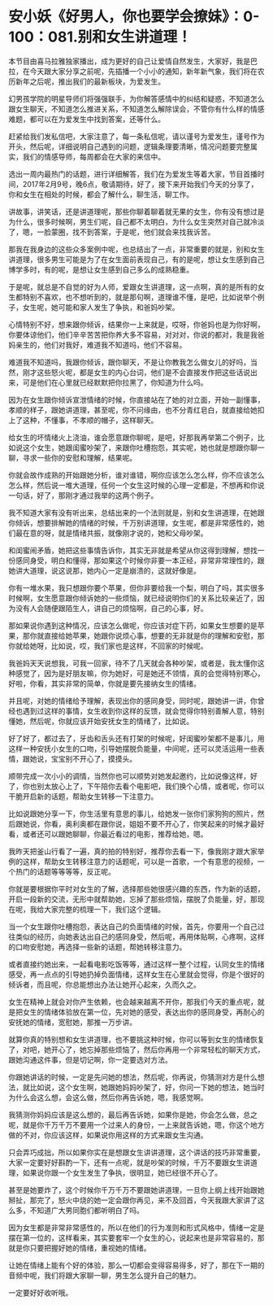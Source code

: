 # 安小妖《好男人，你也要学会撩妹》：0-100：081.别和女生讲道理！

本节目由喜马拉雅独家播出，成为更好的自己让爱情自然发生，大家好，我是巴拉，在今天跟大家分享之前呢，先插播一个小小的通知，新年新气象，我们将在农历新年之后呢，推出我们的最新板块，为爱发生。

幻男孩学院的明星导师们将强强联手，为你解答感情中的纠结和疑惑，不知道怎么跟女生聊天，不知道怎么推进关系，不知道怎么解除误会，不管你有什么样的情感难题，都可以在为爱发生中找到答案，还等什么。

赶紧给我们发私信吧，大家注意了，每一条私信呢，请以谨号为爱发生，谨号作为开头，然后呢，详细说明自己遇到的问题，逻辑条理要清晰，情况问题要完整属实，我们的情感导师，每周都会在大家的来信中。

选出一周内最热门的话题，进行详细解答，我们在为爱发生等着大家，节目首播时间，2017年2月9号，晚6点，敬请期待，好了，接下来开始我们今天的分享了，你和女生在相处的时候，都会了解什么，聊生活，聊工作。

讲故事，讲笑话，还是讲道理呢，那些你聊着聊着就无果的女生，你有没有想过是为什么，很多时候啊，男生们呢，自己都不太明白，为什么女生突然对自己就冷淡了，嗯，一脸蒙圈，找不到答案，于是呢，他们就会来找我诉苦。

那我在我身边的这些众多案例中呢，也总结出了一点，非常重要的就是，别和女生讲道理，很多男生可能是为了在女生面前表现自己，有的是呢，想让女生感到自己博学多时，有的呢，是想让女生感到自己多么的成熟稳重。

于是呢，就总是不自觉的好为人师，爱跟女生讲道理，这一点啊，真的是所有的女生都特别不喜欢，也不想听到的，就是那句啊，道理谁不懂，是吧，比如说举个例子，女生呢，她可能和家人发生了争执，和爸妈吵架。

心情特别不好，想来跟你倾诉，结果你一上来就是，哎呀，你爸妈也是为你好啊，你要体谅他们，他们辛辛苦苦把你养大多不容易，对对对，你说的都对，我是我爸妈亲生的，他们对我好，难道我不知道吗，他们不容易。

难道我不知道吗，我跟你倾诉，跟你聊天，不是让你教我怎么做女儿的好吗，当然，刚才这些怒火呢，都是女生的内心台词，他们是不会直接发作把这些话说出来，可是他们在心里就已经默默把你拉黑了，你知道为什么吗。

因为在女生跟你倾诉宣泄情绪的时候，你直接站在了她的对立面，开始一副懂事，孝顺的样子，跟她讲道理，甚至呢，你不问缘由，也不分青红皂白，就直接给她扣上了这种，不懂事，不孝顺的帽子，这样聊天。

给女生的坏情绪火上浇油，谁会愿意跟你聊呢，是吧，好那我再举第二个例子，比如说这个女生，她跟闺蜜吵架了，来跟你吐槽抱怨，其实呢，她也就是想跟你聊一聊，寻求一些你的安慰和理解，结果呢。

你就会故作成熟的开始跟她分析，谁对谁错，啊你应该怎么怎么样，你不应该怎么怎么样，然后说一堆大道理，任何一个女生这时候的心理一定都是，不想再和你说一句话，好了，那刚才通过我举的这两个例子。

我不知道大家有没有听出来，总结出来的一个法则就是，别和女生讲道理，在她跟你倾诉，想要排解她的情绪的时候，千万别讲道理，女生呢，都是非常感性的，她们最在意的呀，就是情绪共振，就像刚才说的，她和父母吵架。

和闺蜜闹矛盾，她把这些事情告诉你，其实无非就是希望从你这得到理解，想找一份感同身受，明白和懂得，那如果这个时候你非要一本正经，非常非常理性的，跟她讲大道理，说这说那，她内心一定是崩溃的，这就好像是。

你有一堆水果，我只想跟你要个苹果，但你非要给我一个梨，明白了吗，其实很多时候啊，女生愿意跟你倾诉她的一些烦恼，就已经说明你们的关系比较亲近了，因为没有人会随便跟陌生人，讲自己的烦恼啊，自己的心事，好。

那如果说你遇到这种情况，应该怎么做呢，你应该对症下药，如果女生想要的是苹果，那你就直接给她苹果，她跟你说烦心事，想要的无非就是你的理解和安慰，那你就给她呀，比如说，哎，我们家也是这样，不回家的时候呢。

我爸妈天天说想我，可我一回家，待不了几天就会各种吵架，或者是，我太懂你这种感觉了，因为是好朋友嘛，你为她好，可是她还不领情，真的会觉得特别寒心，好啦，你看，其实非常的简单，你就是要先接纳女生的情绪。

并且呢，对她的情绪给予理解，表现出你的感同身受，同时呢，跟她讲一讲，你曾经也遇到过这样的事情，女生收到你这样的反馈，就会觉得你特别善解人意，特别懂她，然后呢，你就应该开始安抚女生的情绪了，比如说。

好了好了，都过去了，牙齿和舌头还有打架的时候呢，好闺蜜吵架都不是事儿，用这样一种安抚小女生的口吻，引导她摆脱负能量，中间呢，还可以灵活运用一些表情，跟她说，宝宝别不开心了，摸摸头。

顺带完成一次小小的调情，当然你也可以顺势对她发起邀约，比如说像这样，好了，你也别太放心上了，下午陪你去看个电影吧，我们换个心情，或者呢，你可以干脆开启新的话题，帮助女生转移一下注意力。

比如说跟她分享一下，你生活里有意思的事儿，给她发一张你们家狗狗的照片，然后跟她说，你看，奥利奥都在跟你说，姐姐不要不开心了，你笑起来的时候才最好看，或者还可以跟她聊聊，你最近看过的电影，推荐给她，嗯。

我昨天把釜山行看了一遍，真的拍的特别好，推荐你去看一下，像我刚才跟大家举例的这样，帮助女生转移注意力的话题呢，可以是一首歌，一个有意思的视频，一个热门的话题等等等等，反正呢。

你就是要根据你平时对女生的了解，选择那些她很感兴趣的东西，作为新的话题，开启一段新的交流，无形中就帮助她，忘掉了那些烦恼，摆脱了负能量，好，那现在呢，我给大家完整的梳理一下，我们这个逻辑。

当一个女生跟你吐槽抱怨，表达自己的负面情绪的时候，首先，你要用一个自己过往类似的经历，向她表达出自己的感同身受，然后呢，再用体贴啊，心疼啊，这样的口吻安慰她，再选择一些新的话题，帮她转移注意力。

或者直接约她出来，一起看电影吃饭等等，通过这样一整个过程，认同女生的情绪感受，再一点点的引导她扔掉负面情绪，这样女生在心里就会觉得，你是个很好的倾诉者，而且呢，你总能想出办法让她开心起来，久而久之。

女生在精神上就会对你产生依赖，也会越来越离不开你，那我们今天的重点呢，就是把女生的情绪体验放在第一位，先对她的感受，表达出你的感同身受，再耐心的安抚她的情绪，宽慰她，那推一万步讲。

就算你真的特别想和女生讲道理，也不要挑这种时候，你可以等到女生的情绪恢复了，对吧，她开心了，她忘掉那些烦恼了，然后你再用一个非常轻松的聊天方式，跟她沟通这件事，但是切记啊，你一定要选对方法。

你跟她讲话的时候，一定是先问她的想法，然后呢，你再说，你猜测对方是什么想法，就比如说，这个女生啊，她跟她妈妈吵架了，好，你问一下她的想法，她当时为什么会这么想，会这么做，然后你再告诉她，嗯，我感觉啊。

我猜测你妈妈应该是这么想的，最后再告诉她，如果你是她，你会怎么做，总之呢，就是你千万千万不要用一个过来人的身份，一上来就告诉她，嗯，你这个地方做的不对，你应该这样，如果说你用这样的方式来跟女生沟通。

只会弄巧成拙，所以如果你实在是想跟女生讲讲道理，这个讲话的技巧非常重要，大家一定要好好斟酌一下，还有一点呢，就是吵架的时候，千万不要跟女生讲道理，如果说你跟一个女生发生了争执，很明显，她已经很不开心了。

甚至是她要炸了，这个时候你千万千万不要跟她讲道理，一旦你上纲上线开始跟她掰扯，那完了，怒火中烧的她一定会跟你再见，来不及回首，今天我跟大家讲了这么多，不知道广大男同胞们都听明白了吗。

因为女生都是非常非常感性的，所以在他们的行为准则和形式风格中，情绪一定是摆在第一位的，这样看来，其实要套牢一个女生的心，说起来也是非常容易的，那就是你只要把握好她的情绪，重视她的情绪。

让她在情绪上能有个好的体验，那么一切都会变得容易得多，好了，那在下一期的音频中呢，我们将跟大家聊一聊，男生怎么提升自己的魅力。

一定要好好收听哦。